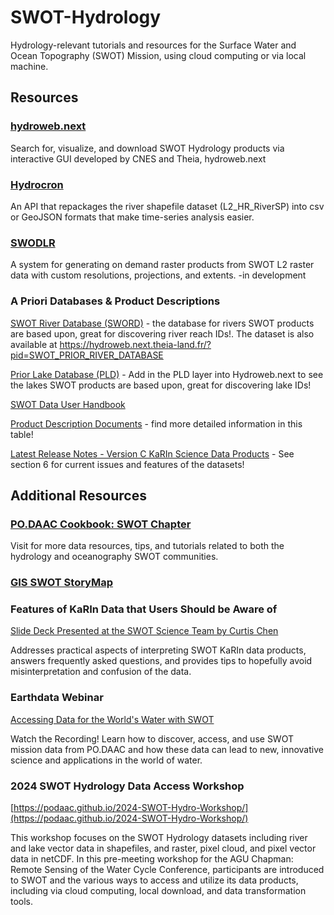 # SWOT-Hydrology
Hydrology-relevant tutorials and resources for the Surface Water and Ocean Topography (SWOT) Mission, using cloud computing or via local machine.

## Resources

### [hydroweb.next](https://hydroweb.next.theia-land.fr/)

Search for, visualize, and download SWOT Hydrology products via interactive GUI developed by CNES and Theia, hydroweb.next

### [Hydrocron](https://podaac.github.io/hydrocron/intro.html) 

An API that repackages the river shapefile dataset (L2_HR_RiverSP) into csv or GeoJSON formats that make time-series analysis easier.

### [SWODLR](https://github.com/podaac/swodlr)

A system for generating on demand raster products from SWOT L2 raster data with custom resolutions, projections, and extents. -in development

### **A Priori Databases & Product Descriptions**

[SWOT River Database (SWORD)](https://www.swordexplorer.com/) - the database for rivers SWOT products are based upon, great for discovering river reach IDs!. The dataset is also available at https://hydroweb.next.theia-land.fr/?pid=SWOT_PRIOR_RIVER_DATABASE 

[Prior Lake Database (PLD)](https://hydroweb.next.theia-land.fr/?pid=SWOT_PRIOR_LAKE_DATABASE) - Add in the PLD layer into Hydroweb.next to see the lakes SWOT products are based upon, great for discovering lake IDs!

[SWOT Data User Handbook](https://archive.podaac.earthdata.nasa.gov/podaac-ops-cumulus-docs/web-misc/swot_mission_docs/D-109532_SWOT_UserHandbook_20240502.pdf?_ga=2.124259722.1042075570.1716930479-1354658737.1715875596)

[Product Description Documents](https://podaac.jpl.nasa.gov/SWOT?tab=datasets-information) - find more detailed information in this table!

[Latest Release Notes - Version C KaRIn Science Data Products](https://archive.podaac.earthdata.nasa.gov/podaac-ops-cumulus-docs/web-misc/swot_mission_docs/releases/SWOT_VersionC_KaRIn_Products_Release_Note.pdf) - See section 6 for current issues and features of the datasets!

## Additional Resources

### [PO.DAAC Cookbook: SWOT Chapter](https://podaac.github.io/tutorials/quarto_text/SWOT.html) 

Visit for more data resources, tips, and tutorials related to both the hydrology and oceanography SWOT communities.

### [GIS SWOT StoryMap](https://storymaps.arcgis.com/stories/4a9184e813e540248040069580f6a54c)

### **Features of KaRIn Data that Users Should be Aware of**

[Slide Deck Presented at the SWOT Science Team by Curtis Chen](https://swotst.aviso.altimetry.fr/fileadmin/user_upload/SWOTST2023/20230919_3_Karin_overview2/14h10-KaRInFeatures.pdf)

Addresses practical aspects of interpreting SWOT KaRIn data products, answers frequently asked questions, and provides tips to hopefully avoid misinterpretation and confusion of the data.

### **Earthdata Webinar**

[Accessing Data for the World's Water with SWOT](https://www.earthdata.nasa.gov/learn/webinars-and-tutorials/webinar-podaac-2024-03-20) 

Watch the Recording! Learn how to discover, access, and use SWOT mission data from PO.DAAC and how these data can lead to new, innovative science and applications in the world of water.

### **2024 SWOT Hydrology Data Access Workshop**

[https://podaac.github.io/2024-SWOT-Hydro-Workshop/](https://podaac.github.io/2024-SWOT-Hydro-Workshop/)

This workshop focuses on the SWOT Hydrology datasets including river and lake vector data in shapefiles, and raster, pixel cloud, and pixel vector data in netCDF. In this pre-meeting workshop for the AGU Chapman: Remote Sensing of the Water Cycle Conference, participants are introduced to SWOT and the various ways to access and utilize its data products, including via cloud computing, local download, and data transformation tools.
